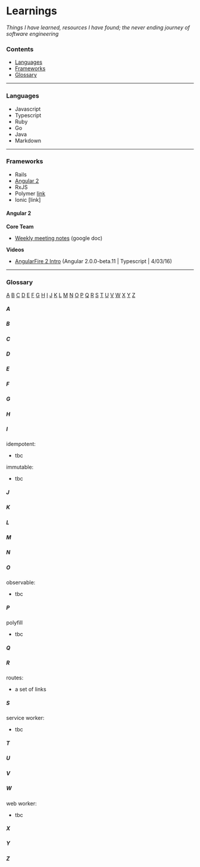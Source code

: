 # Learnings

*Things I have learned, resources I have found; the never ending journey of software engineering*

### Contents

- [Languages](#languages)
- [Frameworks](#frameworks)
- [Glossary](#glossary)

---

### Languages

- Javascript
- Typescript
- Ruby
- Go
- Java
- Markdown

---

### Frameworks

- Rails
- [Angular 2](#angular-2)
- RxJS
- Polymer [link](https://www.polymer-project.org/1.0/)
- Ionic [link]

#### Angular 2

**Core Team**

- [Weekly meeting notes](https://docs.google.com/document/d/150lerb1LmNLuau_a_EznPV1I1UHMTbEl61t4hZ7ZpS0/edit#) (google doc)

**Videos**

- [AngularFire 2 Intro](https://www.youtube.com/watch?v=ngnSOTSS8Q8) (Angular 2.0.0-beta.11 | Typescript | 4/03/16) 

---

### Glossary
[A](#a) [B](#b) [C](#c) [D](#d) [E](#e) [F](#f) [G](#g) [H](#h) [I](#i) [J](#j) [K](#k) [L](#l) [M](#m) [N](#n) [O](#o) [P](#p) [Q](#q) [R](#r) [S](#s) [T](#t) [U](#u) [V](#v) [W](#w) [X](#x) [Y](#y) [Z](#z)

##### A

##### B

##### C

##### D

##### E

##### F

##### G

##### H

##### I
idempotent:

- tbc

immutable:

- tbc

##### J

##### K

##### L

##### M

##### N

##### O
observable:

- tbc

##### P
polyfill

- tbc

##### Q

##### R
routes:

- a set of links

##### S
service worker:

- tbc

##### T

##### U

##### V

##### W
web worker:

- tbc 

##### X

##### Y

##### Z